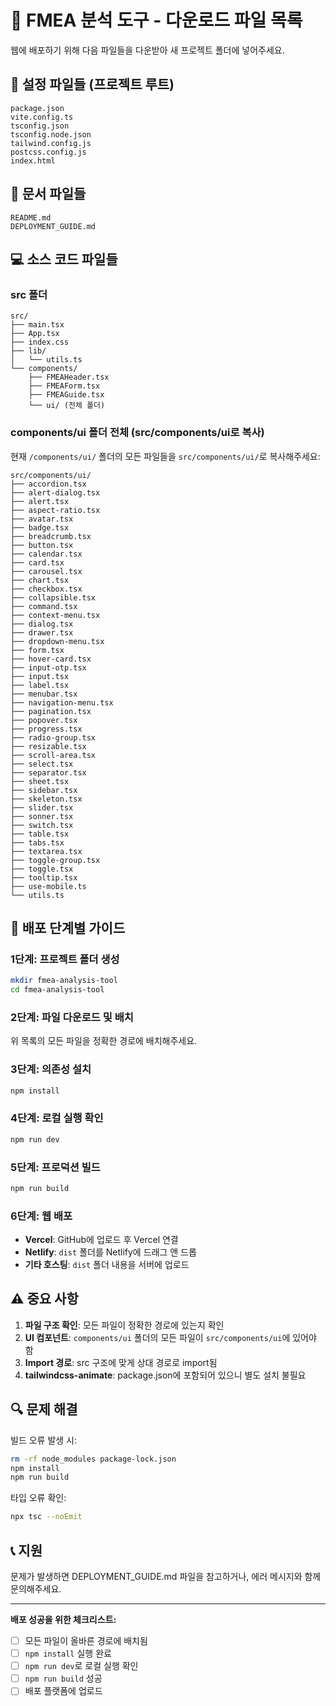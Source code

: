 # 📁 FMEA 분석 도구 - 다운로드 파일 목록

웹에 배포하기 위해 다음 파일들을 다운받아 새 프로젝트 폴더에 넣어주세요.

## 🔧 설정 파일들 (프로젝트 루트)
```
package.json
vite.config.ts
tsconfig.json
tsconfig.node.json
tailwind.config.js
postcss.config.js
index.html
```

## 📄 문서 파일들
```
README.md
DEPLOYMENT_GUIDE.md
```

## 💻 소스 코드 파일들

### src 폴더
```
src/
├── main.tsx
├── App.tsx
├── index.css
├── lib/
│   └── utils.ts
└── components/
    ├── FMEAHeader.tsx
    ├── FMEAForm.tsx
    ├── FMEAGuide.tsx
    └── ui/ (전체 폴더)
```

### components/ui 폴더 전체 (src/components/ui로 복사)
현재 `/components/ui/` 폴더의 모든 파일들을 `src/components/ui/`로 복사해주세요:

```
src/components/ui/
├── accordion.tsx
├── alert-dialog.tsx
├── alert.tsx
├── aspect-ratio.tsx
├── avatar.tsx
├── badge.tsx
├── breadcrumb.tsx
├── button.tsx
├── calendar.tsx
├── card.tsx
├── carousel.tsx
├── chart.tsx
├── checkbox.tsx
├── collapsible.tsx
├── command.tsx
├── context-menu.tsx
├── dialog.tsx
├── drawer.tsx
├── dropdown-menu.tsx
├── form.tsx
├── hover-card.tsx
├── input-otp.tsx
├── input.tsx
├── label.tsx
├── menubar.tsx
├── navigation-menu.tsx
├── pagination.tsx
├── popover.tsx
├── progress.tsx
├── radio-group.tsx
├── resizable.tsx
├── scroll-area.tsx
├── select.tsx
├── separator.tsx
├── sheet.tsx
├── sidebar.tsx
├── skeleton.tsx
├── slider.tsx
├── sonner.tsx
├── switch.tsx
├── table.tsx
├── tabs.tsx
├── textarea.tsx
├── toggle-group.tsx
├── toggle.tsx
├── tooltip.tsx
├── use-mobile.ts
└── utils.ts
```

## 🚀 배포 단계별 가이드

### 1단계: 프로젝트 폴더 생성
```bash
mkdir fmea-analysis-tool
cd fmea-analysis-tool
```

### 2단계: 파일 다운로드 및 배치
위 목록의 모든 파일을 정확한 경로에 배치해주세요.

### 3단계: 의존성 설치
```bash
npm install
```

### 4단계: 로컬 실행 확인
```bash
npm run dev
```

### 5단계: 프로덕션 빌드
```bash
npm run build
```

### 6단계: 웹 배포
- **Vercel**: GitHub에 업로드 후 Vercel 연결
- **Netlify**: `dist` 폴더를 Netlify에 드래그 앤 드롭
- **기타 호스팅**: `dist` 폴더 내용을 서버에 업로드

## ⚠️ 중요 사항

1. **파일 구조 확인**: 모든 파일이 정확한 경로에 있는지 확인
2. **UI 컴포넌트**: `components/ui` 폴더의 모든 파일이 `src/components/ui`에 있어야 함
3. **Import 경로**: src 구조에 맞게 상대 경로로 import됨
4. **tailwindcss-animate**: package.json에 포함되어 있으니 별도 설치 불필요

## 🔍 문제 해결

빌드 오류 발생 시:
```bash
rm -rf node_modules package-lock.json
npm install
npm run build
```

타입 오류 확인:
```bash
npx tsc --noEmit
```

## 📞 지원

문제가 발생하면 DEPLOYMENT_GUIDE.md 파일을 참고하거나, 에러 메시지와 함께 문의해주세요.

---

**배포 성공을 위한 체크리스트:**
- [ ] 모든 파일이 올바른 경로에 배치됨
- [ ] `npm install` 실행 완료
- [ ] `npm run dev`로 로컬 실행 확인
- [ ] `npm run build` 성공
- [ ] 배포 플랫폼에 업로드